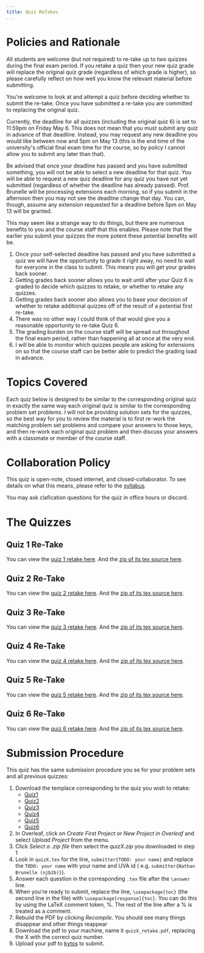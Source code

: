 ```yaml
---
title: Quiz ReTakes
...
```


# Policies and Rationale

All students are welcome (but not required) to re-take up to two quizzes during the final exam period. If you retake a quiz then your new quiz grade will replace the original quiz grade (regardless of which grade is higher), so please carefully reflect on how well you know the relevant material before submitting.

You're welcome to look at and attempt a quiz before deciding whether to submit the re-take. Once you have submitted a re-take you are committed to replacing the original quiz.

Currently, the deadline for all quizzes (including the original quiz 6) is set to 11:59pm on Friday May 6. This does not mean that you must submit any quiz in advance of that deadline. Instead, you may request any new deadline you would like between now and 5pm on May 13 (this is the end time of the university's official final exam time for the course, so by policy I cannot allow you to submit any later than that).

Be advised that once your deadline has passed and you have submitted something, you will not be able to select a new deadline for that quiz. You will be able to request a new quiz deadline for any quiz you have not yet submitted (regardless of whether the deadline has already passed). Prof. Brunelle will be processing extensions each morning, so if you submit in the afternoon then you may not see the deadline change that day. You can, though, assume any extension requested for a deadline before 5pm on May 13 will be granted.

This may seem like a strange way to do things, but there are numerous benefits to you and the course staff that this enables. Please note that the earlier you submit your quizzes the more potent these potential benefits will be.

1. Once your self-selected deadline has passed and you have submitted a quiz we will have the opportunity to grade it right away, no need to wait for everyone in the class to submit. This means you will get your grades back sooner.
1. Getting grades back sooner allows you to wait until after your Quiz 6 is graded to decide which quizzes to retake, or whether to retake any quizzes.
1. Getting grades back sooner also allows you to base your decision of whether to retake additional quizzes off of the result of a potential first re-take.
1. There was no other way I could think of that would give you a reasonable opportunity to re-take Quiz 6.
1. The grading burden on the course staff will be spread out throughout the final exam period, rather than happening all at once at the very end.
1. I will be able to monitor which quizzes people are asking for extensions on so that the course staff can be better able to predict the grading load in advance.




# Topics Covered

Each quiz below is designed to be similar to the corresponding original quiz in exactly the same way each original quiz is similar to the corresponding problem set problems. I will not be providing solution sets for the quizzes, so the best way for you to review the material is to first re-work the matching problem set problems and compare your answers to those keys, and then re-work each original quiz problem and then discuss your answers with a classmate or member of the course staff.

# Collaboration Policy

This quiz is open-note, closed internet, and closed-collaborator. To see details on what this means, please refer to the [syllabus](/syllabus.html).

You may ask clafication questions for the quiz in office hours or discord.


# The Quizzes

## Quiz 1 Re-Take

You can view the [quiz 1 retake here](/files/ps/quiz1_retake_blank.pdf). And the [zip of its tex source here](/files/ps/quiz1_retake.pdf).

## Quiz 2 Re-Take

You can view the [quiz 2 retake here](/files/ps/quiz2_retake_blank.pdf). And the [zip of its tex source here](/files/ps/quiz2_retake.pdf).

## Quiz 3 Re-Take

You can view the [quiz 3 retake here](/files/ps/quiz3_retake_blank.pdf). And the [zip of its tex source here](/files/ps/quiz3_retake.pdf).

## Quiz 4 Re-Take

You can view the [quiz 4 retake here](/files/ps/quiz4_retake_blank.pdf). And the [zip of its tex source here](/files/ps/quiz4_retake.pdf).

## Quiz 5 Re-Take

You can view the [quiz 5 retake here](/files/ps/quiz5_retake_blank.pdf). And the [zip of its tex source here](/files/ps/quiz5_retake.pdf).

## Quiz 6 Re-Take

You can view the [quiz 6 retake here](/files/ps/quiz6_retake_blank.pdf). And the [zip of its tex source here](/files/ps/quiz6_retake.pdf).

# Submission Procedure

This quiz has the same submission procedure you se for your problem sets and all previous quizzes: 

1. Download the templace corresponding to the quiz you wish to retake: 
    - [Quiz1](/files/ps/quiz1_retake.zip) 
    - [Quiz2](/files/ps/quiz2_retake.zip) 
    - [Quiz3](/files/ps/quiz3_retake.zip) 
    - [Quiz4](/files/ps/quiz4_retake.zip) 
    - [Quiz5](/files/ps/quiz5_retake.zip) 
    - [Quiz6](/files/ps/quiz6_retake.zip)
1. In Overleaf, click on *Create First Project* or *New Project in Overleaf* and select *Upload Project* from the menu.
1. Click *Select a .zip file* then select the *quizX.zip* you downloaded in step 1
1. Look in `quizX.tex` for the line, `submitter{TODO: your name}` and replace the `TODO: your name` with  your name and UVA id ( e.g. `submitter{Nathan Brunelle (njb2b)}`).
1. Answer each question in the corresponding `.tex` file after the `\answer` line. 
1. When you're ready to submit, replace the line, `\usepackage{toc}` (the second line in the file) with `\usepackage[response]{toc}`. You can do this by using the LaTeX comment token, %. The rest of the line after a % is treated as a comment. 
1. Rebuild the PDF by clicking *Recompile*. You should see many things disappear and other things reappear
1. Download the pdf to your machine, name it `quizX_retake.pdf`, replacing the X with the correct quiz number.
1. Upload your pdf to [kytos](https://kytos.cs.virginia.edu/cstheory) to submit.

